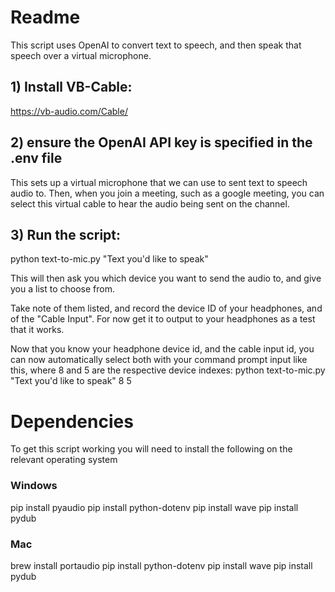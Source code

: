 # Readme

This script uses OpenAI to convert text to speech, and then speak that speech over a virtual microphone.

## 1) Install VB-Cable:
https://vb-audio.com/Cable/

## 2) ensure the OpenAI API key is specified in the .env file
This sets up a virtual microphone that we can use to sent text to speech audio to. Then, when you join a meeting, such as a google meeting, you can select this virtual cable to hear the audio being sent on the channel.

## 3) Run the script:
python text-to-mic.py "Text you'd like to speak"

This will then ask you which device you want to send the audio to, and give you a list to choose from. 

Take note of them listed, and record the device ID of your headphones, and of the "Cable Input". For now get it to output to your headphones as a test that it works.

Now that you know your headphone device id, and the cable input id, you can now automatically select both with your command prompt input like this, where 8 and 5 are the respective device indexes:
python text-to-mic.py "Text you'd like to speak" 8 5






# Dependencies

To get this script working you will need to install the following on the relevant operating system

### Windows

pip install pyaudio
pip install python-dotenv
pip install wave
pip install pydub


### Mac

brew install portaudio
pip install python-dotenv
pip install wave
pip install pydub



